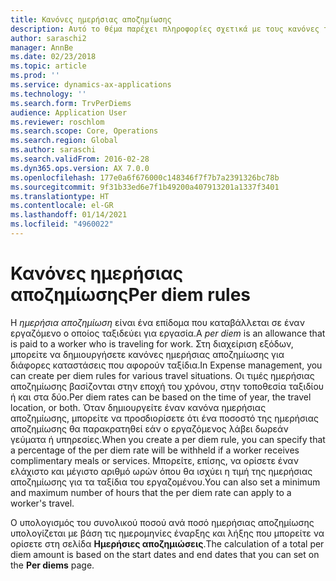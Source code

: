 ```yaml
---
title: Κανόνες ημερήσιας αποζημίωσης
description: Αυτό το θέμα παρέχει πληροφορίες σχετικά με τους κανόνες των ημερήσιων αποζημιώσεων.
author: saraschi2
manager: AnnBe
ms.date: 02/23/2018
ms.topic: article
ms.prod: ''
ms.service: dynamics-ax-applications
ms.technology: ''
ms.search.form: TrvPerDiems
audience: Application User
ms.reviewer: roschlom
ms.search.scope: Core, Operations
ms.search.region: Global
ms.author: saraschi
ms.search.validFrom: 2016-02-28
ms.dyn365.ops.version: AX 7.0.0
ms.openlocfilehash: 177e0a6f676000c148346f7f7b7a2391326bc78b
ms.sourcegitcommit: 9f31b33ed6e7f1b49200a407913201a1337f3401
ms.translationtype: HT
ms.contentlocale: el-GR
ms.lasthandoff: 01/14/2021
ms.locfileid: "4960022"
---
```

# <a name="per-diem-rules"></a><span data-ttu-id="fe835-103">Κανόνες ημερήσιας αποζημίωσης</span><span class="sxs-lookup"><span data-stu-id="fe835-103">Per diem rules</span></span>

<span data-ttu-id="fe835-104">Η *ημερήσια αποζημίωση* είναι ένα επίδομα που καταβάλλεται σε έναν εργαζόμενο ο οποίος ταξιδεύει για εργασία.</span><span class="sxs-lookup"><span data-stu-id="fe835-104">A *per diem* is an allowance that is paid to a worker who is traveling for work.</span></span> <span data-ttu-id="fe835-105">Στη διαχείριση εξόδων, μπορείτε να δημιουργήσετε κανόνες ημερήσιας αποζημίωσης για διάφορες καταστάσεις που αφορούν ταξίδια.</span><span class="sxs-lookup"><span data-stu-id="fe835-105">In Expense management, you can create per diem rules for various travel situations.</span></span> <span data-ttu-id="fe835-106">Οι τιμές ημερήσιας αποζημίωσης βασίζονται στην εποχή του χρόνου, στην τοποθεσία ταξιδίου ή και στα δύο.</span><span class="sxs-lookup"><span data-stu-id="fe835-106">Per diem rates can be based on the time of year, the travel location, or both.</span></span> <span data-ttu-id="fe835-107">Όταν δημιουργείτε έναν κανόνα ημερήσιας αποζημίωσης, μπορείτε να προσδιορίσετε ότι ένα ποσοστό της ημερήσιας αποζημίωσης θα παρακρατηθεί εάν ο εργαζόμενος λάβει δωρεάν γεύματα ή υπηρεσίες.</span><span class="sxs-lookup"><span data-stu-id="fe835-107">When you create a per diem rule, you can specify that a percentage of the per diem rate will be withheld if a worker receives complimentary meals or services.</span></span> <span data-ttu-id="fe835-108">Μπορείτε, επίσης, να ορίσετε έναν ελάχιστο και μέγιστο αριθμό ωρών όπου θα ισχύει η τιμή της ημερήσιας αποζημίωσης για τα ταξίδια του εργαζομένου.</span><span class="sxs-lookup"><span data-stu-id="fe835-108">You can also set a minimum and maximum number of hours that the per diem rate can apply to a worker's travel.</span></span>

<span data-ttu-id="fe835-109">Ο υπολογισμός του συνολικού ποσού ανά ποσό ημερήσιας αποζημίωσης υπολογίζεται με βάση τις ημερομηνίες έναρξης και λήξης που μπορείτε να ορίσετε στη σελίδα **Ημερήσιες αποζημιώσεις**.</span><span class="sxs-lookup"><span data-stu-id="fe835-109">The calculation of a total per diem amount is based on the start dates and end dates that you can set on the **Per diems** page.</span></span>

